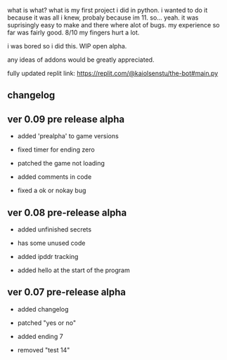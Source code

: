 what is what? what is my first project i did in python. i wanted to do it because it was all i knew, probaly because im 11. so... yeah. 
it was suprisingly easy to make and there where alot of bugs. my experience so far was fairly good. 8/10 my fingers hurt a lot.

i was bored so i did this. WIP open alpha.

any ideas of addons would be greatly appreciated.

fully updated replit link: https://replit.com/@kaiolsenstu/the-bot#main.py

changelog
-
ver 0.09 pre release alpha
-
- added 'prealpha' to game versions

- fixed timer for ending zero

- patched the game not loading

- added comments in code

- fixed a ok or nokay bug

ver 0.08 pre-release alpha
-
- added unfinished secrets

- has some unused code

- added ipddr tracking

- added hello at the start of the program

ver 0.07 pre-release alpha
-
- added changelog

- patched "yes or no"

- added ending 7

- removed "test 14"

